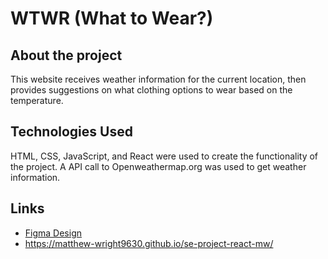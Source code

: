 # WTWR (What to Wear?)

## About the project

This website receives weather information for the current location, then provides suggestions on what clothing options to wear based on the temperature.

## Technologies Used

HTML, CSS, JavaScript, and React were used to create the functionality of the project. A API call to Openweathermap.org was used to get weather information.

## Links

- [Figma Design](https://www.figma.com/file/DTojSwldenF9UPKQZd6RRb/Sprint-10%3A-WTWR)
- https://matthew-wright9630.github.io/se-project-react-mw/
